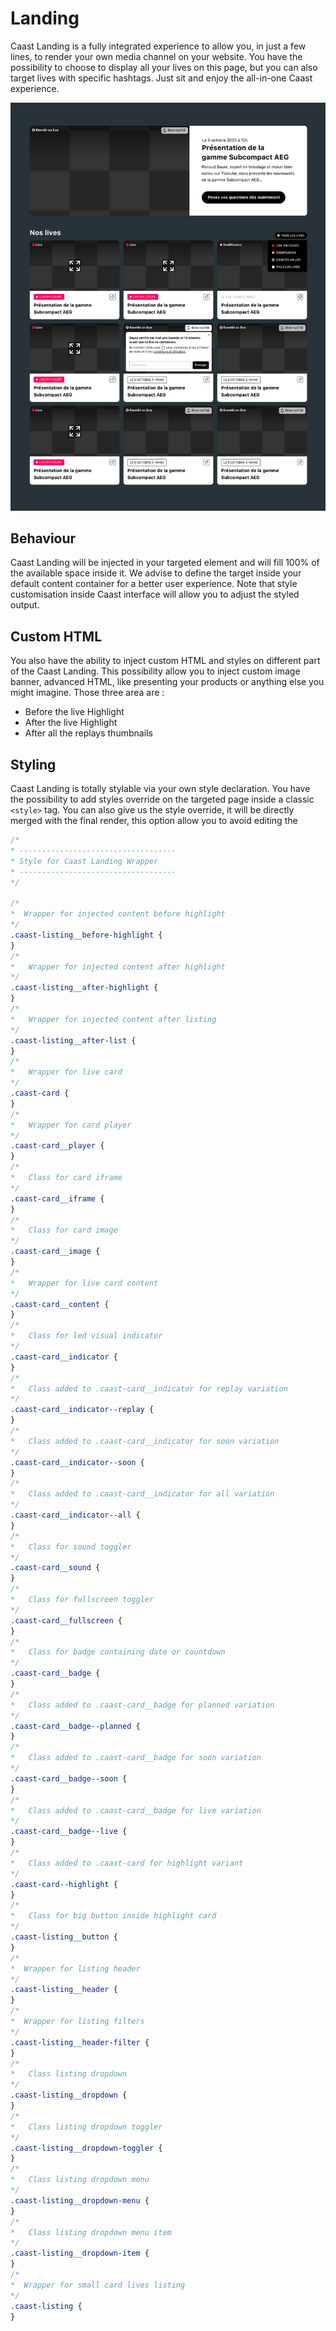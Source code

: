 # Landing

Caast Landing is a fully integrated experience to allow you, in just a few lines, to render your own media channel on your website. You have the possibility to choose to display all your lives on this page, but you can also target lives with specific hashtags. Just sit and enjoy the all-in-one Caast experience.

![Caast Landing](/_media/listing.jpg ':size=600')

## Behaviour

Caast Landing will be injected in your targeted element and will fill 100% of the available space inside it. We advise to define the target inside your default content container for a better user experience. Note that style customisation inside Caast interface will allow you to adjust the styled output.

## Custom HTML

You also have the ability to inject custom HTML and styles on different part of the Caast Landing. This possibility allow you to inject custom image banner, advanced HTML, like presenting your products or anything else you might imagine. Those three area are :

- Before the live Highlight
- After the live Highlight
- After all the replays thumbnails

## Styling

Caast Landing is totally stylable via your own style declaration. You have the possibility to add styles override on the targeted page inside a classic `<style>` tag. You can also give us the style override, it will be directly merged with the final render, this option allow you to avoid editing the

```css
/*
* -----------------------------------
* Style for Caast Landing Wrapper
* -----------------------------------
*/

/*
*  Wrapper for injected content before highlight
*/
.caast-listing__before-highlight {
}
/*
*   Wrapper for injected content after highlight
*/
.caast-listing__after-highlight {
}
/*
*   Wrapper for injected content after listing
*/
.caast-listing__after-list {
}
/*
*   Wrapper for live card
*/
.caast-card {
}
/*
*   Wrapper for card player
*/
.caast-card__player {
}
/*
*   Class for card iframe
*/
.caast-card__iframe {
}
/*
*   Class for card image
*/
.caast-card__image {
}
/*
*   Wrapper for live card content
*/
.caast-card__content {
}
/*
*   Class for led visual indicator
*/
.caast-card__indicator {
}
/*
*   Class added to .caast-card__indicator for replay variation
*/
.caast-card__indicator--replay {
}
/*
*   Class added to .caast-card__indicator for soon variation
*/
.caast-card__indicator--soon {
}
/*
*   Class added to .caast-card__indicator for all variation
*/
.caast-card__indicator--all {
}
/*
*   Class for sound toggler
*/
.caast-card__sound {
}
/*
*   Class for fullscreen toggler
*/
.caast-card__fullscreen {
}
/*
*   Class for badge containing date or countdown
*/
.caast-card__badge {
}
/*
*   Class added to .caast-card__badge for planned variation
*/
.caast-card__badge--planned {
}
/*
*   Class added to .caast-card__badge for soon variation
*/
.caast-card__badge--soon {
}
/*
*   Class added to .caast-card__badge for live variation
*/
.caast-card__badge--live {
}
/*
*   Class added to .caast-card for highlight variant
*/
.caast-card--highlight {
}
/*
*   Class for big button inside highlight card
*/
.caast-listing__button {
}
/*
*  Wrapper for listing header
*/
.caast-listing__header {
}
/*
*  Wrapper for listing filters
*/
.caast-listing__header-filter {
}
/*
*   Class listing dropdown
*/
.caast-listing__dropdown {
}
/*
*   Class listing dropdown toggler
*/
.caast-listing__dropdown-toggler {
}
/*
*   Class listing dropdown menu
*/
.caast-listing__dropdown-menu {
}
/*
*   Class listing dropdown menu item
*/
.caast-listing__dropdown-item {
}
/*
*  Wrapper for small card lives listing
*/
.caast-listing {
}
```
